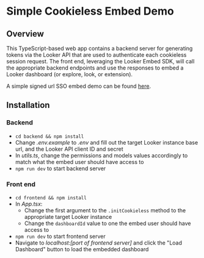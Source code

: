 # Simple Cookieless Embed Demo

## Overview

This TypeScript-based web app contains a backend server for generating tokens via the Looker API that are used to authenticate each cookieless session request. The front end, leveraging the Looker Embed SDK, will call the appropriate backend endpoints and use the responses to embed a Looker dashboard (or explore, look, or extension).

A simple signed url SSO embed demo can be found [here](https://github.com/rbob86/simple-signed-url-embed).

## Installation

### Backend

- `cd backend && npm install`
- Change _.env.example_ to _.env_ and fill out the target Looker instance base url, and the Looker API client ID and secret
- In _utils.ts_, change the permissions and models values accordingly to match what the embed user should have access to
- `npm run dev` to start backend server

### Front end

- `cd frontend && npm install`
- In _App.tsx_:
  - Change the first argument to the `.initCookieless` method to the appropriate target Looker instance
  - Change the `dashboardId` value to one the embed user should have access to
- `npm run dev` to start frontend server
- Navigate to _localhost:[port of frontend server]_ and click the "Load Dashboard" button to load the embedded dashboard

